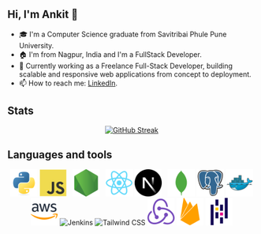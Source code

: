 ## Hi, I'm Ankit 👋

- 🎓 I'm a Computer Science graduate from Savitribai Phule Pune University.
- 🏠 I'm from Nagpur, India and I'm a FullStack Developer.
- 🌱 Currently working as a Freelance Full-Stack Developer, building scalable and responsive web applications from concept to deployment.
- 📫 How to reach me: [LinkedIn](https://www.linkedin.com/in/ankitnub).

## Stats
<div align="center">
  <a href="https://git.io/streak-stats"><img src="https://streak-stats.demolab.com?user=ankitnub&theme=github-dark-dimmed&hide_border=true" alt="GitHub Streak" /></a>
</div>


## Languages and tools
<p align="center">
  <img src='https://github.com/devicons/devicon/blob/master/icons/python/python-original.svg' width=55px height=55px alt="Python">
  <img src='https://github.com/devicons/devicon/raw/master/icons/javascript/javascript-original.svg' width=55px height=55px alt="JavaScript">
  <img src='https://github.com/devicons/devicon/blob/master/icons/nodejs/nodejs-original.svg' width=55px height=55px alt="Node.js">
  <img src='https://github.com/devicons/devicon/raw/master/icons/react/react-original.svg' width=55px height=55px alt="React">
  <img src='https://github.com/devicons/devicon/blob/master/icons/nextjs/nextjs-original.svg' width=55px height=55px alt="Next.js">
  <img src='https://github.com/devicons/devicon/raw/master/icons/mongodb/mongodb-plain.svg' width=55px height=55px alt="MongoDB">
  <img src='https://github.com/devicons/devicon/blob/master/icons/postgresql/postgresql-original.svg' width=55px height=55px alt="PostgreSQL">
  <img src='https://github.com/devicons/devicon/blob/master/icons/docker/docker-original.svg' width=55px height=55px alt="Docker">
  <img src='https://github.com/devicons/devicon/blob/master/icons/amazonwebservices/amazonwebservices-original-wordmark.svg' width=55px height=55px alt="AWS">
  <img src='https://www.vectorlogo.zone/logos/jenkins/jenkins-icon.svg' width="55px" height="55px" alt="Jenkins"/>
  <img src='https://www.vectorlogo.zone/logos/tailwindcss/tailwindcss-icon.svg' width="55px" height="55px" alt="Tailwind CSS"/>
  <img src='https://github.com/devicons/devicon/raw/master/icons/redux/redux-original.svg' width="55px" height="55px" alt="Redux"/>
  <img src='https://github.com/devicons/devicon/raw/master/icons/firebase/firebase-plain.svg' width="55px" height="55px" alt="Firebase"/>
  <img src='https://github.com/devicons/devicon/raw/master/icons/pandas/pandas-original.svg' width="55px" height="55px" alt="Pandas"/>
</p>

